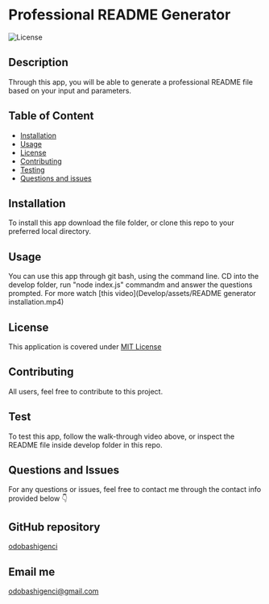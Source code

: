 
  # Professional README Generator
  
  

  ![License](https://img.shields.io/badge/License-MIT%20License-blue.svg)
  


  ## Description
  Through this app, you will be able to generate a professional README file based on your input and parameters.



  ## Table of Content

  * [Installation](#installation)
  * [Usage](#usage)
  * [License](#license)
  * [Contributing](#contributing)
  * [Testing](#testing)
  * [Questions and issues](#questions)



  ## Installation
  To install this app download the file folder, or clone this repo to your preferred local directory.
  
  

  ## Usage
  You can use this app through git bash, using the command line. CD into the develop folder, run "node index.js" commandm and answer the questions prompted.
  For more watch [this video](Develop/assets/README generator installation.mp4)
  
  

  ## License
  This application is covered under [MIT License](https://choosealicense.com/licenses/mit/)
  
  

  ## Contributing
  All users, feel free to contribute to this project.
  
  

  ## Test
  To test this app, follow the walk-through video above, or inspect the README file inside develop folder in this repo.
  
  

  ## Questions and Issues
  For any questions or issues, feel free to contact me through the contact info provided below 👇
  
  

  ## GitHub repository
  [odobashigenci](https://github.com/odobashigenci)
  
  

  ## Email me
  [odobashigenci@gmail.com](mailto:odobashigenci@gmail.com)
